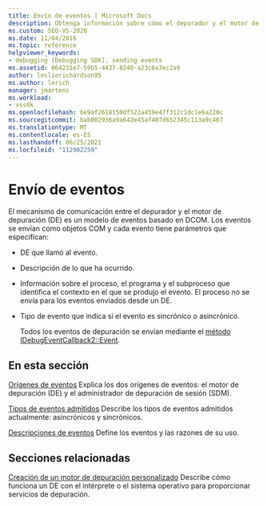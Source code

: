 ```yaml
---
title: Envío de eventos | Microsoft Docs
description: Obtenga información sobre cómo el depurador y el motor de depuración usan un modelo de eventos basado en DCOM. Los eventos se envían como objetos COM.
ms.custom: SEO-VS-2020
ms.date: 11/04/2016
ms.topic: reference
helpviewer_keywords:
- debugging [Debugging SDK], sending events
ms.assetid: 064231e7-59b5-4437-8240-a23c0a7ec2a9
author: leslierichardson95
ms.author: lerich
manager: jmartens
ms.workload:
- vssdk
ms.openlocfilehash: 6e9af2618150df522a459e47f312c1dc1e6a220c
ms.sourcegitcommit: bab002936a9a642e45af407d652345c113a9c467
ms.translationtype: MT
ms.contentlocale: es-ES
ms.lasthandoff: 06/25/2021
ms.locfileid: "112902259"
---
```

# <a name="send-events"></a>Envío de eventos
El mecanismo de comunicación entre el depurador y el motor de depuración (DE) es un modelo de eventos basado en DCOM. Los eventos se envían como objetos COM y cada evento tiene parámetros que especifican:

- DE que llamó al evento.

- Descripción de lo que ha ocurrido.

- Información sobre el proceso, el programa y el subproceso que identifica el contexto en el que se produjo el evento. El proceso no se envía para los eventos enviados desde un DE.

- Tipo de evento que indica si el evento es sincrónico o asincrónico.

  Todos los eventos de depuración se envían mediante el [método IDebugEventCallback2::Event](../../extensibility/debugger/reference/idebugeventcallback2-event.md).

## <a name="in-this-section"></a>En esta sección
 [Orígenes de eventos](../../extensibility/debugger/event-sources-visual-studio-sdk.md) Explica los dos orígenes de eventos: el motor de depuración (DE) y el administrador de depuración de sesión (SDM).

 [Tipos de eventos admitidos](../../extensibility/debugger/supported-event-types.md) Describe los tipos de eventos admitidos actualmente: asincrónicos y sincrónicos.

 [Descripciones de eventos](../../extensibility/debugger/event-descriptions.md) Define los eventos y las razones de su uso.

## <a name="related-sections"></a>Secciones relacionadas
 [Creación de un motor de depuración personalizado](../../extensibility/debugger/creating-a-custom-debug-engine.md) Describe cómo funciona un DE con el intérprete o el sistema operativo para proporcionar servicios de depuración.
